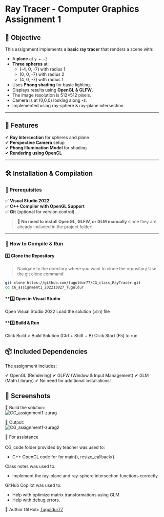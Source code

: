 # Ray Tracer - Computer Graphics Assignment 1

## 🎯 Objective  
This assignment implements a **basic ray tracer** that renders a scene with:  
- A **plane** at `y = -2`  
- **Three spheres** at:  
  - (-4, 0, -7) with radius 1  
  - (0, 0, -7) with radius 2  
  - (4, 0, -7) with radius 1  
- Uses **Phong shading** for basic lighting.  
- Displays results using **OpenGL & GLFW**.
- The image resolution is 512×512 pixels.
- Camera is at (0,0,0) looking along -z.
- Implemented using ray-sphere & ray-plane intersection.

---

## 🚀 Features  
✔ **Ray Intersection** for spheres and plane  
✔ **Perspective Camera** setup  
✔ **Phong Illumination Model** for shading  
✔ **Rendering using OpenGL**  

---

## 🛠 Installation & Compilation  

### **🔹 Prerequisites**  
✅ **Visual Studio 2022**  
✅ **C++ Compiler with OpenGL Support**  
✅ **Git** (optional for version control)  

> 🚀 **No need to install OpenGL, GLFW, or GLM manually** since they are already included in the project folder!  

---

### **🔹 How to Compile & Run**  

#### **1️⃣ Clone the Repository**  
> Navigate to the directory where you want to clone the repository
> Use the git clone command
```sh
git clone https://github.com/tuguldur77/CG_class_RayTracer.git
cd CG_assignment1_202213827_Tuguldur
```

#### **2️⃣ Open in Visual Studio
Open Visual Studio 2022
Load the solution (.sln) file
#### **3️⃣ Build & Run
Click Build > Build Solution (Ctrl + Shift + B)
Click Start (F5) to run

## 📦 Included Dependencies
The assignment includes:

✔ OpenGL (Rendering)
✔ GLFW (Window & Input Management)
✔ GLM (Math Library)
✔ No need for additional installations!

## 📸 Screenshots

 🤖 Build the solution: </br>
![CG_assignment1-zurag](https://github.com/user-attachments/assets/58b1560d-e9bb-4f96-a483-ca107c79c621)

 🦾 Output: </br>
![CG_assignment1-zurag2](https://github.com/user-attachments/assets/a7ca82e5-2329-490a-8ee5-95d587435d71)

🧠 For assistance</br></br>
CG_code folder provided by teacher was used to:</br>
- C++ OpenGL code for for main(), resize_callback().</br>

Class notes was used to:</br>
- Implement the ray-plane and ray-sphere intersection functions correctly.</br>

GitHub Copilot was used to:</br>
- Help with optimize matrix transformations using GLM.</br>
- Help with debug errors.</br>


📌 Author
GitHub: [Tuguldur77](https://github.com/tuguldur77)

